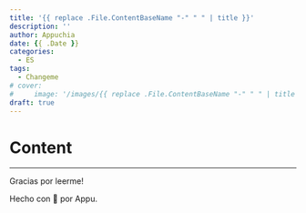 ```yaml
---
title: '{{ replace .File.ContentBaseName "-" " " | title }}'
description: ''
author: Appuchia
date: {{ .Date }}
categories:
  - ES
tags:
  - Changeme
# cover:
#     image: '/images/{{ replace .File.ContentBaseName "-" " " | title }}'
draft: true
---
```


# Content

---

Gracias por leerme!

Hecho con 🖤 por Appu.
